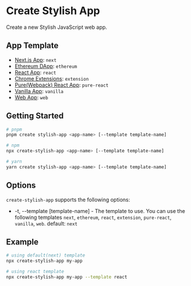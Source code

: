 # Create Stylish App

Create a new Stylish JavaScript web app.

## App Template

- [Next.js App](https://github.com/StyleList94/stylish-next-app): `next`
- [Ethereum DApp](https://github.com/StyleList94/stylish-ethereum-dapp): `ethereum`
- [React App](https://github.com/StyleList94/stylish-react-app): `react`
- [Chrome Extensions](https://github.com/StyleList94/stylish-extension): `extension`
- [Pure(Webpack) React App](https://github.com/StyleList94/stylish-pure-react-app): `pure-react`
- [Vanilla App](https://github.com/StyleList94/stylish-vanilla-app): `vanilla`
- [Web App](https://github.com/StyleList94/stylish-web-app): `web`

## Getting Started

```bash
# pnpm
pnpm create stylish-app <app-name> [--template template-name]

# npm
npx create-stylish-app <app-name> [--template template-name]

# yarn
yarn create stylish-app <app-name> [--template template-name]
```

## Options

`create-stylish-app` supports the following options:

- -t, --template [template-name] - The template to use. You can use the following templates `next`, `ethereum`, `react`, `extension`, `pure-react`, `vanilla`, `web`. default: `next`

## Example

```bash
# using default(next) template
npx create-stylish-app my-app

# using react template
npx create-stylish-app my-app --template react
```
